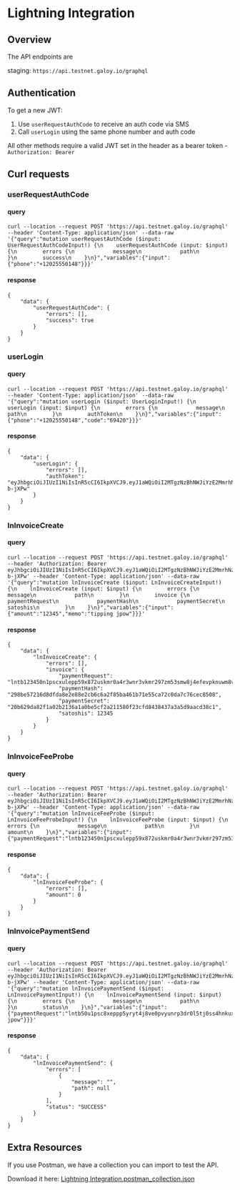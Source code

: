 # Lightning Integration

## Overview
The API endpoints are

staging: `https://api.testnet.galoy.io/graphql`

## Authentication
To get a new JWT:
1. Use `userRequestAuthCode` to receive an auth code via SMS
2. Call `userLogin` using the same phone number and auth code

All other methods require a valid JWT set in the header as a bearer token - `Authorization: Bearer`

## Curl requests

### userRequestAuthCode

#### query
```
curl --location --request POST 'https://api.testnet.galoy.io/graphql' --header 'Content-Type: application/json' --data-raw '{"query":"mutation userRequestAuthCode ($input: UserRequestAuthCodeInput!) {\n    userRequestAuthCode (input: $input) {\n        errors {\n            message\n            path\n        }\n        success\n    }\n}","variables":{"input":{"phone":"+12025550148"}}}'
```

#### response
```
{
    "data": {
        "userRequestAuthCode": {
            "errors": [],
            "success": true
        }
    }
}
```


### userLogin

#### query
```
curl --location --request POST 'https://api.testnet.galoy.io/graphql' --header 'Content-Type: application/json' --data-raw '{"query":"mutation userLogin ($input: UserLoginInput!) {\n    userLogin (input: $input) {\n        errors {\n            message\n            path\n        }\n        authToken\n    }\n}","variables":{"input":{"phone":"+12025550148","code":"69420"}}}'
```

#### response
```
{
    "data": {
        "userLogin": {
            "errors": [],
            "authToken": "eyJhbgciOiJIUzI1NiIsInR5cCI6IkpXVCJ9.eyJ1aWQiOiI2MTgzNzBhNWJiYzE2MmrhNzNhNDY3MzkiLCJuZXR3b3JrIjiobWFpbm5ldCIsImlhdCI6MTYzNjAwNDAwNX0.M51l0lR03dbpblkuegJg3rDQ6Zrou50SeROR-b-jXPw"
        }
    }
}
```

### lnInvoiceCreate

#### query
```
curl --location --request POST 'https://api.testnet.galoy.io/graphql' --header 'Authorization: Bearer eyJhbgciOiJIUzI1NiIsInR5cCI6IkpXVCJ9.eyJ1aWQiOiI2MTgzNzBhNWJiYzE2MmrhNzNhNDY3MzkiLCJuZXR3b3JrIjiobWFpbm5ldCIsImlhdCI6MTYzNjAwNDAwNX0.M51l0lR03dbpblkuegJg3rDQ6Zrou50SeROR-b-jXPw' --header 'Content-Type: application/json' --data-raw '{"query":"mutation lnInvoiceCreate ($input: LnInvoiceCreateInput!) {\n    lnInvoiceCreate (input: $input) {\n        errors {\n            message\n            path\n        }\n        invoice {\n            paymentRequest\n            paymentHash\n            paymentSecret\n            satoshis\n        }\n    }\n}","variables":{"input":{"amount":"12345","memo":"tipping jpow"}}}'
```

#### response
```
{
    "data": {
        "lnInvoiceCreate": {
            "errors": [],
            "invoice": {
                "paymentRequest": "lntb123450n1pscxulepp59x872uskmr0a4r3wnr3vkmr297zm53smw8j4efevpknuwm8vs5yqdq5w35hqurfdenjq6nsdamscqzpuxqyz5vqsp5yzmznk5z7xszkgfk5xstuh8j5gg4srerelv58pph5wjan2kd8rqs9qyyssqe5l376x893374kqsr5lc8tesudg4jryaqlzmx44mfr87nds83margfa09ggd92sy0rudl6r79sat4rxqml5yfdhmm7yk9jc0ugzw7hgpdfxfzk",
                "paymentHash": "298be57216d8dfda8e2e88e2cb6c6a2f85ba461b71e55ca72c0da7c76cec8508",
                "paymentSecret": "20b629da82f1a02b2136a1a0be5cf2a211580f23cfd8438437a3a5d9aacd38c1",
                "satoshis": 12345
            }
        }
    }
}
```

### lnInvoiceFeeProbe

#### query
```
curl --location --request POST 'https://api.testnet.galoy.io/graphql' --header 'Authorization: Bearer eyJhbgciOiJIUzI1NiIsInR5cCI6IkpXVCJ9.eyJ1aWQiOiI2MTgzNzBhNWJiYzE2MmrhNzNhNDY3MzkiLCJuZXR3b3JrIjiobWFpbm5ldCIsImlhdCI6MTYzNjAwNDAwNX0.M51l0lR03dbpblkuegJg3rDQ6Zrou50SeROR-b-jXPw' --header 'Content-Type: application/json' --data-raw '{"query":"mutation lnInvoiceFeeProbe ($input: LnInvoiceFeeProbeInput!) {\n    lnInvoiceFeeProbe (input: $input) {\n        errors {\n            message\n            path\n        }\n        amount\n    }\n}","variables":{"input":{"paymentRequest":"lntb123450n1pscxulepp59x872uskmr0a4r3wnr3vkmr297zm53smw8j4efevpknuwm8vs5yqdq5w35hqurfdenjq6nsdamscqzpuxqyz5vqsp5yzmznk5z7xszkgfk5xstuh8j5gg4srerelv58pph5wjan2kd8rqs9qyyssqe5l376x893374kqsr5lc8tesudg4jryaqlzmx44mfr87nds83margfa09ggd92sy0rudl6r79sat4rxqml5yfdhmm7yk9jc0ugzw7hgpdfxfzk"}}}'
```

#### response
```
{
    "data": {
        "lnInvoiceFeeProbe": {
            "errors": [],
            "amount": 0
        }
    }
}
```
### lnInvoicePaymentSend

#### query
```
curl --location --request POST 'https://api.testnet.galoy.io/graphql' --header 'Authorization: Bearer eyJhbgciOiJIUzI1NiIsInR5cCI6IkpXVCJ9.eyJ1aWQiOiI2MTgzNzBhNWJiYzE2MmrhNzNhNDY3MzkiLCJuZXR3b3JrIjiobWFpbm5ldCIsImlhdCI6MTYzNjAwNDAwNX0.M51l0lR03dbpblkuegJg3rDQ6Zrou50SeROR-b-jXPw' --header 'Content-Type: application/json' --data-raw '{"query":"mutation lnInvoicePaymentSend ($input: LnInvoicePaymentInput!) {\n    lnInvoicePaymentSend (input: $input) {\n        errors {\n            message\n            path\n        }\n        status\n    }\n}","variables":{"input":{"paymentRequest":"lntb50u1psc8xeppp5yryt4j8ve0pvyunrp3dr0l5tj0ss4hnkuxz52hldc9nz2njpe2fqdqqxqrrss9qy9qsqsp5xduj0a8u2c7mn959045wnu8xrv63vqye2d2zw3kllahdv47np6qsrzjqwfn3p9278ttzzpe0e00uhyxhned3j5d9acqak5emwfpflp8z2cng85uzyqqqdsqqqqqqqlgqqqqqeqqjqjwcuu47akd6qggafxy403zk9f67xh86huv6r0fkngvkuwrxuadv8dd3u5gfeurshh3q6jr5jvu05z7f63xz5ac8v4pk3tjfv46jt5dcprr9d4z","memo":"tipping jpow"}}}'
```

#### response
```
{
    "data": {
        "lnInvoicePaymentSend": {
            "errors": [
                {
                    "message": "",
                    "path": null
                }
            ],
            "status": "SUCCESS"
        }
    }
}
```




## Extra Resources

If you use Postman, we have a collection you can import to test the API. 

Download it here: [Lightning Integration.postman_collection.json](https://github.com/GaloyMoney/galoy/tree/main/src/graphql/main/docs/Lightning-Integration.postman_collection.json)

